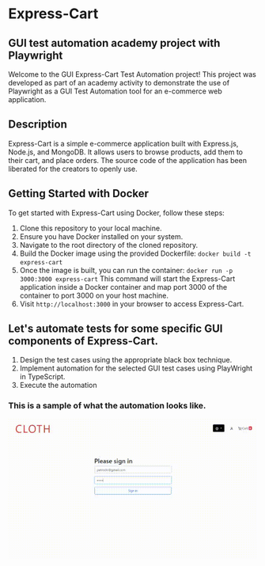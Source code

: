 # Express-Cart

## GUI test automation academy project with Playwright

Welcome to the GUI Express-Cart Test Automation project! This project was developed as part of an academy activity to demonstrate the use of Playwright as a GUI Test Automation tool for an e-commerce web application.

## Description

Express-Cart is a simple e-commerce application built with Express.js, Node.js, and MongoDB. It allows users to browse products, add them to their cart, and place orders. The source code of the application has been liberated for the creators to openly use.

## Getting Started with Docker

To get started with Express-Cart using Docker, follow these steps:

1. Clone this repository to your local machine.
2. Ensure you have Docker installed on your system.
3. Navigate to the root directory of the cloned repository.
4. Build the Docker image using the provided Dockerfile:
   `docker build -t express-cart`
5. Once the image is built, you can run the container:
   `docker run -p 3000:3000 express-cart`
   This command will start the Express-Cart application inside a Docker container and map port 3000 of the container to port 3000 on your host machine.
6. Visit `http://localhost:3000` in your browser to access Express-Cart.

## Let's automate tests for some specific GUI components of Express-Cart.

1. Design the test cases using the appropriate black box technique.
2. Implement automation for the selected GUI test cases using PlayWright in TypeScript.
3. Execute the automation

### This is a sample of what the automation looks like.

![Alt Text](multimedia/automation_video.gif)
